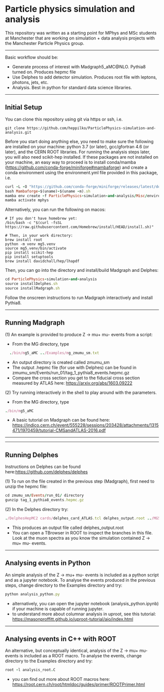 # Particle physics simulation and analysis

This repository was written as a starting point for MPhys and MSc students at Manchester that are working on simulation + data analysis projects with the Manchester Particle Physics group.

******************************************************************************

Basic workflow should be:
- Generate process of interest with Madgraph5_aMC@NLO. Pythia8 turned on. Produces hepmc file
- Use Delphes to add detector simulation. Produces root file with leptons, photons, jets, etc.
- Analysis. Best in python for standard data science libraries.

******************************************************************************

## Initial Setup

You can clone this repository using git via https or ssh, i.e.
```
git clone https://github.com/heppilko/ParticlePhysics-simulation-and-analysis.git
```

Before you start doing anything else, you need to make sure the following are installed on your machine: python 3.7 (or later), gcc/gfortran 4.6 (or later), and the CERN ROOT libraries. For running the analysis steps later, you will also need scikit-hep installed. If these packages are not installed on your machine, an easy way to proceed is to install conda/mamba (https://github.com/conda-forge/miniforge#mambaforge) and create a conda environment using the environment.yml file provided in this package, i.e. 
```ruby
curl -L -O "https://github.com/conda-forge/miniforge/releases/latest/download/Mambaforge-$(uname)-$(uname -m).sh"
bash Mambaforge-$(uname)-$(uname -m).sh
mamba env create -f ParticlePhysics-simulation-and-analysis/Misc/environment.yml
mamba activate mphys
```

Alternatively, you can run the following on macos:
```
# If you don't have homebrew yet:
/bin/bash -c "$(curl -fsSL https://raw.githubusercontent.com/Homebrew/install/HEAD/install.sh)"

# Then, in your work directory:
brew install root
python -m venv mg5.venv
source mg5.venv/bin/activate
pip install scikit-hep
pip install setuptools
brew install davidchall/hep/lhapdf
```

Then, you can go into the directory and install/build Madgraph and Delphes:
```ruby
cd ParticlePhysics-simulation-and-analysis
source installDelphes.sh
source installMadgraph.sh
```
Follow the onscreen instructions to run Madgraph interactively and install Pythia8.

******************************************************************************

## Running Madgraph

(1) An example is provided to produce Z -> mu+ mu- events from a script:
- From the MG directory, type
```ruby
  ./bin/mg5_aMC ../Examples/mg_zmumu_sm.txt
```
- An output directory is created called zmumu_sm 
- The output .hepmc file (for use with Delphes) can be found in zmumu_sm/Events/run_01/tag_1_pythia8_events.hepmc.gz
- Compare the cross section you get to the fiducial cross section measured by ATLAS here: https://arxiv.org/abs/1603.09222

(2) Try running interactively in the shell to play around with the parameters.
- From the MG directory, type
```ruby
./bin/mg5_aMC
```
- A basic tutorial on Madgraph can be found here: https://indico.cern.ch/event/555228/sessions/203428/attachments/1315471/1970459/tutorial-CMSandATLAS-2016.pdf

******************************************************************************

******************************************************************************

## Running Delphes

Instructions on Delphes can be found here:https://github.com/delphes/delphes

(1) To run on the file created in the previous step (Madgraph), first need to unzip the hepmc file:
```ruby
cd zmumu_sm/Events/run_01/ directory
gunzip tag_1_pythia8_events.hepmc.gz
```

(2) In the Delphes directory try:
```ruby
./DelphesHepMC2 cards/delphes_card_ATLAS.tcl delphes_output.root ../MG5_aMC_v2_9_15/zmumu_sm/Events/run_01/tag_1_pythia8_events.hepmc
```
- This produces an output file called delphes_output.root
- You can open a TBrowser in ROOT to inspect the branches in this file. Look at the muon spectra as you know the simulation contained Z -> mu+ mu- events.

******************************************************************************

## Analysing events in Python

An simple analysis of the Z -> mu+ mu- events is included as a python script and as a jupyter notebook. To analyse the events produced in the previous steps, change directory to the Examples directory and try:
```ruby
python analysis_python.py
```
- alternatively, you can open the jupyter notebook (analysis_python.ipynb) if your machine is capable of running jupyter.
- to understand more about columnar analysis in uproot, see this tutorial: https://masonproffitt.github.io/uproot-tutorial/aio/index.html

******************************************************************************

## Analysing events in C++ with ROOT

An alternative, but conceptually identical, analysis of the Z -> mu+ mu- events is included as a ROOT macro. To analyse the events, change directory to the Examples directory and try:
```ruby
root -l analysis_root.C
```
- you can find out more about ROOT macros here: https://root.cern.ch/root/htmldoc/guides/primer/ROOTPrimer.html
